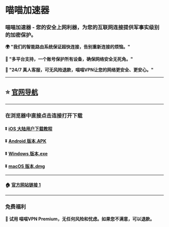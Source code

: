 # 喵喵加速器
### 喵喵加速器 - 您的安全上网利器，为您的互联网连接提供军事实级别的加密保护。

**:earth_africa: "我们的智能路由系统保证超快连接，告别重新连接的烦恼。"**

**:rocket: "多平台支持，一个账号保护所有设备，确保网络安全无死角。"**

**:man: "24/7 真人客服，可无风险退款，喵喵VPN让您的网络更安全、更安心。"**

---

## :star: [官网导航](https://www.miaomiao-fast.com/)

---
### 在浏览器中直接点击连接打开下载
#### :arrow_double_down: [iOS 大陆用户下载教程](https://www.miaomiao-fast.com/ios)
#### :arrow_double_down: [Android 版本.APK](https://ww0.lanzouq.com/iK0RF25cdfoh)
#### :arrow_double_down: [Windows 版本.exe](https://ww0.lanzouq.com/iA7kV25cdm7c)
#### :arrow_double_down: [macOS 版本.dmg](https://ww0.lanzouq.com/iqxR825cd93a)
---
#### :house: [官方网站链接 1](https://www.miaomiao-fast.com/)
---
### 免费福利
**:gift: 试用 喵喵VPN Premium，无任何风险和忧虑。如果您不满意，可以退款。**
